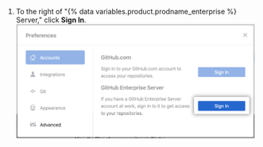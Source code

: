 1. To the right of "{% data variables.product.prodname_enterprise %} Server," click **Sign In**. ![The Sign in button for GitHub Enterprise Server](/assets/images/help/desktop/sign-in-ghes.png)
